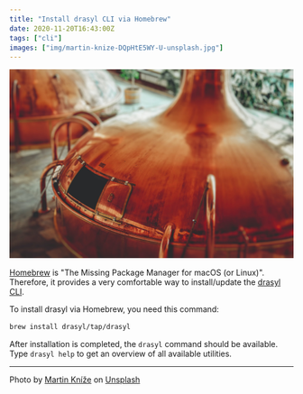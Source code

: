 ```yaml
---
title: "Install drasyl CLI via Homebrew"
date: 2020-11-20T16:43:00Z
tags: ["cli"]
images: ["img/martin-knize-DQpHtE5WY-U-unsplash.jpg"]
---
```


![Copper alcohol distillery](/img/martin-knize-DQpHtE5WY-U-unsplash.jpg)

[Homebrew](https://brew.sh/) is "The Missing Package Manager for macOS (or Linux)".
Therefore, it provides a very comfortable way to install/update the [drasyl CLI](https://docs.java.drasyl.org/cli/).

<!--more-->

To install drasyl via Homebrew, you need this command:
```bash
brew install drasyl/tap/drasyl
```

After installation is completed, the `drasyl` command should be available.
Type `drasyl help` to get an overview of all available utilities.

---

Photo by [Martin Kníže](https://unsplash.com/@martz90) on [Unsplash](https://unsplash.com/)